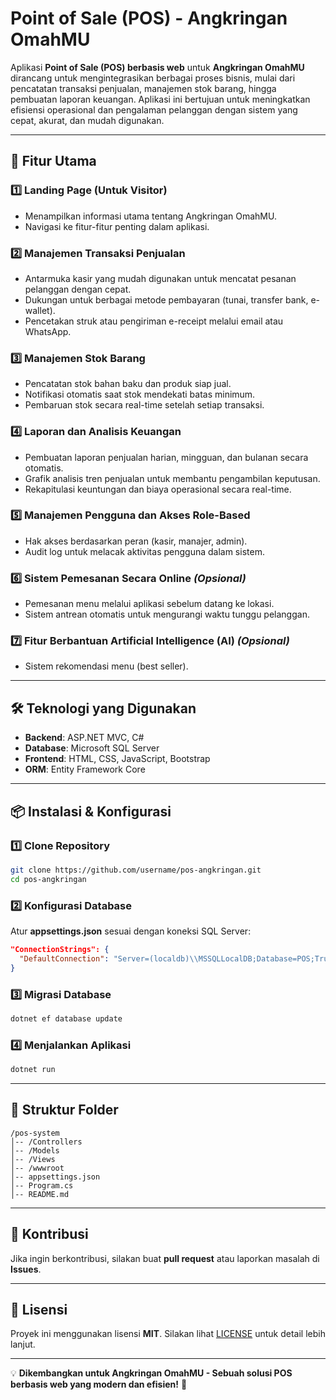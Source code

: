 # Point of Sale (POS) - Angkringan OmahMU

Aplikasi **Point of Sale (POS) berbasis web** untuk **Angkringan OmahMU** dirancang untuk mengintegrasikan berbagai proses bisnis, mulai dari pencatatan transaksi penjualan, manajemen stok barang, hingga pembuatan laporan keuangan. Aplikasi ini bertujuan untuk meningkatkan efisiensi operasional dan pengalaman pelanggan dengan sistem yang cepat, akurat, dan mudah digunakan.

---

## 🚀 Fitur Utama

### 1️⃣ Landing Page (Untuk Visitor)
- Menampilkan informasi utama tentang Angkringan OmahMU.
- Navigasi ke fitur-fitur penting dalam aplikasi.

### 2️⃣ Manajemen Transaksi Penjualan
- Antarmuka kasir yang mudah digunakan untuk mencatat pesanan pelanggan dengan cepat.
- Dukungan untuk berbagai metode pembayaran (tunai, transfer bank, e-wallet).
- Pencetakan struk atau pengiriman e-receipt melalui email atau WhatsApp.

### 3️⃣ Manajemen Stok Barang
- Pencatatan stok bahan baku dan produk siap jual.
- Notifikasi otomatis saat stok mendekati batas minimum.
- Pembaruan stok secara real-time setelah setiap transaksi.

### 4️⃣ Laporan dan Analisis Keuangan
- Pembuatan laporan penjualan harian, mingguan, dan bulanan secara otomatis.
- Grafik analisis tren penjualan untuk membantu pengambilan keputusan.
- Rekapitulasi keuntungan dan biaya operasional secara real-time.

### 5️⃣ Manajemen Pengguna dan Akses Role-Based
- Hak akses berdasarkan peran (kasir, manajer, admin).
- Audit log untuk melacak aktivitas pengguna dalam sistem.

### 6️⃣ Sistem Pemesanan Secara Online *(Opsional)*
- Pemesanan menu melalui aplikasi sebelum datang ke lokasi.
- Sistem antrean otomatis untuk mengurangi waktu tunggu pelanggan.

### 7️⃣ Fitur Berbantuan Artificial Intelligence (AI) *(Opsional)*
- Sistem rekomendasi menu (best seller).

---

## 🛠️ Teknologi yang Digunakan
- **Backend**: ASP.NET MVC, C#
- **Database**: Microsoft SQL Server
- **Frontend**: HTML, CSS, JavaScript, Bootstrap
- **ORM**: Entity Framework Core

---

## 📦 Instalasi & Konfigurasi

### 1️⃣ Clone Repository
```sh
git clone https://github.com/username/pos-angkringan.git
cd pos-angkringan
```

### 2️⃣ Konfigurasi Database
Atur **appsettings.json** sesuai dengan koneksi SQL Server:
```json
"ConnectionStrings": {
  "DefaultConnection": "Server=(localdb)\\MSSQLLocalDB;Database=POS;Trusted_Connection=True;"
}
```

### 3️⃣ Migrasi Database
```sh
dotnet ef database update
```

### 4️⃣ Menjalankan Aplikasi
```sh
dotnet run
```

---

## 📂 Struktur Folder
```
/pos-system
│-- /Controllers
│-- /Models
│-- /Views
│-- /wwwroot
│-- appsettings.json
│-- Program.cs
│-- README.md
```

---

## 🤝 Kontribusi
Jika ingin berkontribusi, silakan buat **pull request** atau laporkan masalah di **Issues**.

---

## 📜 Lisensi
Proyek ini menggunakan lisensi **MIT**. Silakan lihat [LICENSE](LICENSE) untuk detail lebih lanjut.

---

💡 **Dikembangkan untuk Angkringan OmahMU - Sebuah solusi POS berbasis web yang modern dan efisien!** 🚀
